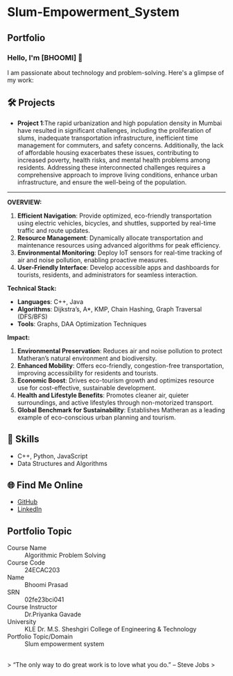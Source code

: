# Slum-Empowerment_System
## Portfolio

### Hello, I'm [BHOOMI] 👋

I am passionate about technology and problem-solving. Here's a glimpse of my work:

## 🛠️ Projects
- **Project 1**:The rapid urbanization and high population density in Mumbai have resulted in significant challenges, 
                including the proliferation of slums, inadequate transportation infrastructure, inefficient time management for commuters, and safety concerns. 
                Additionally, the lack of affordable housing exacerbates these issues, contributing to increased poverty, health risks, and mental health problems among residents. 
                Addressing these interconnected challenges requires a comprehensive approach to improve living conditions, enhance urban infrastructure, and ensure the well-being of the population.

---

**OVERVIEW:**

1. **Efficient Navigation**: Provide optimized, eco-friendly transportation using electric vehicles, bicycles, and shuttles, supported by real-time traffic and route updates.
2. **Resource Management**: Dynamically allocate transportation and maintenance resources using advanced algorithms for peak efficiency.
3. **Environmental Monitoring**: Deploy IoT sensors for real-time tracking of air and noise pollution, enabling proactive measures.
4. **User-Friendly Interface**: Develop accessible apps and dashboards for tourists, residents, and administrators for seamless interaction.

**Technical Stack:**

- **Languages**: C++, Java
- **Algorithms**: Dijkstra’s, A*, KMP, Chain Hashing, Graph Traversal (DFS/BFS)
- **Tools**: Graphs, DAA Optimization Techniques

**Impact:**

1. **Environmental Preservation**: Reduces air and noise pollution to protect Matheran’s natural environment and biodiversity.
2. **Enhanced Mobility**: Offers eco-friendly, congestion-free transportation, improving accessibility for residents and tourists.
3. **Economic Boost**: Drives eco-tourism growth and optimizes resource use for cost-effective, sustainable development.
4. **Health and Lifestyle Benefits**: Promotes cleaner air, quieter surroundings, and active lifestyles through non-motorized transport.
5. **Global Benchmark for Sustainability**: Establishes Matheran as a leading example of eco-conscious urban planning and tourism.


## 🚀 Skills
- C++, Python, JavaScript
- Data Structures and Algorithms


## 🌐 Find Me Online
- [GitHub](https://github.com/Bhoomi222)
- [LinkedIn](https://www.linkedin.com/in/bhoomi-prasad-16682a311/)

## Portfolio Topic

<dl>
<dt>Course Name</dt>
<dd>Algorithmic Problem Solving</dd>
<dt>Course Code</dt>
<dd>  24ECAC203 </dd>
<dt>Name</dt>
<dd>Bhoomi Prasad</dd>
<dt>SRN</dt>
<dd>02fe23bci041</dd>
<dt>Course Instructor</dt>
<dd>Dr.Priyanka Gavade</dd>
<dt>University</dt>
<dd>KLE Dr. M.S. Sheshgiri College of Engineering & Technology</dd>
<dt>Portfolio Topic/Domain</dt>
<dd>Slum empowerment system</dd>
</dl>

<br> 
> “The only way to do great work is to love what you do.” – Steve Jobs
>
